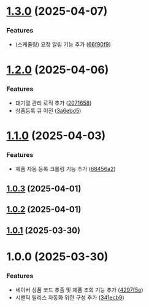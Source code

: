 # [1.3.0](https://github.com/daechan-jo/auto-store-services-onch/compare/v1.2.0...v1.3.0) (2025-04-07)


### Features

* (스케줄링) 요청 알림 기능 추가 ([66f90f9](https://github.com/daechan-jo/auto-store-services-onch/commit/66f90f9c3f1260ddf6c1c9b2b83d5ba9eab8df5b))

# [1.2.0](https://github.com/daechan-jo/auto-store-services-onch/compare/v1.1.0...v1.2.0) (2025-04-06)


### Features

* 대기열 관리 로직 추가 ([2071658](https://github.com/daechan-jo/auto-store-services-onch/commit/20716589c12da595fa8634db238730f5429fd8a2))
* 상품등록 큐 이전 ([3a6ebd5](https://github.com/daechan-jo/auto-store-services-onch/commit/3a6ebd5f3f9a1463dca6d4362e037da0d0f2f06c))

# [1.1.0](https://github.com/daechan-jo/auto-store-services-onch/compare/v1.0.3...v1.1.0) (2025-04-03)


### Features

* 제품 자동 등록 크롤링 기능 추가 ([68456a2](https://github.com/daechan-jo/auto-store-services-onch/commit/68456a2baa62ffd0d226a104898877471cb225f6))

## [1.0.3](https://github.com/daechan-jo/auto-store-services-onch/compare/v1.0.2...v1.0.3) (2025-04-01)

## [1.0.2](https://github.com/daechan-jo/auto-store-services-onch/compare/v1.0.1...v1.0.2) (2025-04-01)

## [1.0.1](https://github.com/daechan-jo/auto-store-services-onch/compare/v1.0.0...v1.0.1) (2025-03-30)

# 1.0.0 (2025-03-30)


### Features

* 네이버 상품 코드 추출 및 제품 조회 기능 추가 ([4297f5e](https://github.com/daechan-jo/auto-store-services-onch/commit/4297f5e250a7266af8c464bc4ae495a48e7a3bcd))
* 시맨틱 릴리스 자동화 위한 구성 추가 ([341ecb9](https://github.com/daechan-jo/auto-store-services-onch/commit/341ecb96d5642f40e694ba93b0a036fa410660e5))

